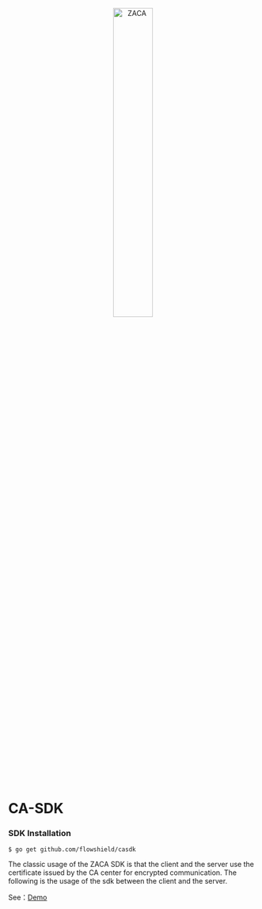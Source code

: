 <p align="center">
<img src="https://user-images.githubusercontent.com/52234994/165200623-c60e956b-5805-4088-bf58-f97ebd8ae8b4.png" 
    width="40%" border="0" alt="ZACA">
</p>

# CA-SDK

### SDK Installation

```
$ go get github.com/flowshield/casdk
```

The classic usage of the ZACA SDK is that the client and the server use the certificate issued by the CA center for encrypted communication. The following is the usage of the sdk between the client and the server.

See：[Demo](https://github.com/flowshield/casdk/tree/master/examples)


